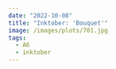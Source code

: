 ```yaml
---
date: "2022-10-08"
title: "Inktober: 'Bouquet'"
image: /images/plots/701.jpg
tags:
  - A6
  - inktober
---
```

